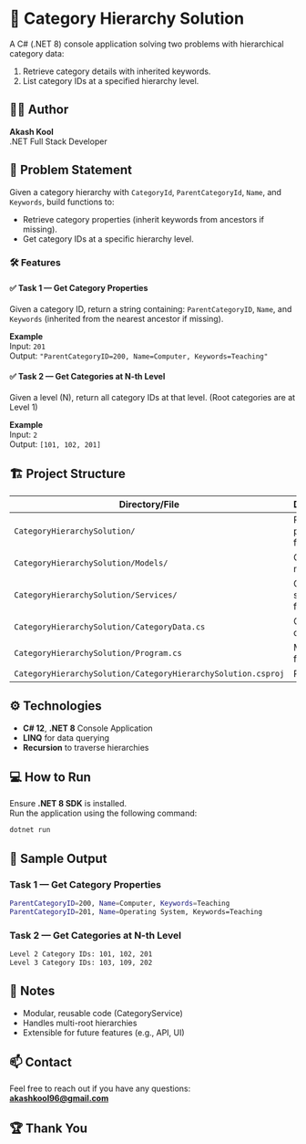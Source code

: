 # 📂 Category Hierarchy Solution

A C# (.NET 8) console application solving two problems with hierarchical category data:

1. Retrieve category details with inherited keywords.
2. List category IDs at a specified hierarchy level.

## 🧑‍💻 Author

**Akash Kool**  
.NET Full Stack Developer

## 🚀 Problem Statement

Given a category hierarchy with `CategoryId`, `ParentCategoryId`, `Name`, and `Keywords`, build functions to:

- Retrieve category properties (inherit keywords from ancestors if missing).
- Get category IDs at a specific hierarchy level.

### 🛠️ Features

#### ✅ Task 1 — Get Category Properties  
Given a category ID, return a string containing: `ParentCategoryID`, `Name`, and `Keywords` (inherited from the nearest ancestor if missing).

**Example**  
Input: `201`  
Output: `"ParentCategoryID=200, Name=Computer, Keywords=Teaching"`

#### ✅ Task 2 — Get Categories at N-th Level  
Given a level (N), return all category IDs at that level. (Root categories are at Level 1)

**Example**  
Input: `2`  
Output: `[101, 102, 201]`

## 🏗️ Project Structure

| Directory/File                          | Description           |
|------------------------------------------|-----------------------|
| `CategoryHierarchySolution/`             | Root project folder   |
| `CategoryHierarchySolution/Models/`      | Contains model files  |
| `CategoryHierarchySolution/Services/`    | Contains service files|
| `CategoryHierarchySolution/CategoryData.cs` | Category data file    |
| `CategoryHierarchySolution/Program.cs`   | Main entry file       |
| `CategoryHierarchySolution/CategoryHierarchySolution.csproj` | Project file |


## ⚙️ Technologies

- **C# 12**, **.NET 8** Console Application
- **LINQ** for data querying
- **Recursion** to traverse hierarchies

## 💻 How to Run

Ensure **.NET 8 SDK** is installed.  
Run the application using the following command:

```bash
dotnet run
```

## 📝 Sample Output

### Task 1 — Get Category Properties
```bash
ParentCategoryID=200, Name=Computer, Keywords=Teaching
ParentCategoryID=201, Name=Operating System, Keywords=Teaching
```
### Task 2 — Get Categories at N-th Level
```bash
Level 2 Category IDs: 101, 102, 201
Level 3 Category IDs: 103, 109, 202
```

## 📌 Notes

- Modular, reusable code (CategoryService)
- Handles multi-root hierarchies
- Extensible for future features (e.g., API, UI)

## 📫 Contact

Feel free to reach out if you have any questions:  
**akashkool96@gmail.com**

## 🏆 Thank You



